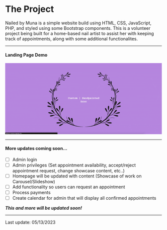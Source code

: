 # The Project 
 Nailed by Muna is a simple website build using HTML, CSS, JavaScript, PHP, and styled using some Bootstrap components. This is a volunteer project being built for a home-based nail artist to assist her with keeping track of appointments, along with some additional functionalites.

---

#### Landing Page Demo
![screen-gif](./Assets/NBM-Landing-Demo.gif)

---
#### More updates coming soon...

- [ ] Admin login
- [ ] Admin privileges (Set appointment availability, accept/reject appointment request, change showcase content, etc..)
- [ ] Homepage will be updated with content (Showcase of work on Carousel/Slideshow)
- [ ] Add functionality so users can request an appointment
- [ ] Process payments
- [ ] Create calendar for admin that will display all confirmed appointments

***This and more will be updated soon!***

---

Last update: 05/13/2023